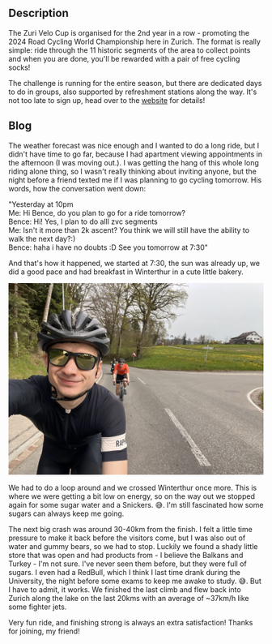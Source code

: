 ## Description
The Zuri Velo Cup is organised for the 2nd year in a row - promoting the 2024 Road Cycling World Championship here in Zurich. The format is really simple: ride through the 11 historic segments of the area to collect points and when you are done, you'll be rewarded with a pair of free cycling socks!

The challenge is running for the entire season, but there are dedicated days to do in groups, also supported by refreshment stations along the way. It's not too late to sign up, head over to the [website](https://velocup.zurich2024.com/) for details!

## Blog
The weather forecast was nice enough and I wanted to do a long ride, but I didn't have time to go far, because I had apartment viewing appointments in the afternoon (I was moving out.).
I was getting the hang of this whole long riding alone thing, so I wasn't really thinking about inviting anyone, but the night before a friend texted me if I was planning to go cycling tomorrow. His words, how the conversation went down:

"Yesterday at 10pm  
Me: Hi Bence, do you plan to go for a ride tomorrow?  
Bence: Hi! Yes, I plan to do alll zvc segments  
Me: Isn't it more than 2k ascent? You think we will still have the ability to walk the next day?:)  
Bence: haha i have no doubts :D See you tomorrow at 7:30"  

And that's how it happened, we started at 7:30, the sun was already up, we did a good pace and had breakfast in Winterthur in a cute little bakery.

![steep_hill](maps/trips/ride_20240407/img/IMG_1071.jpg)

We had to do a loop around and we crossed Winterthur once more. This is where we were getting a bit low on energy, so on the way out we stopped again for some sugar water and a Snickers. :sweat_smile:.
I'm still fascinated how some sugars can always keep me going.

The next big crash was around 30-40km from the finish. I felt a little time pressure to make it back before the visitors come, but I was also out of water and gummy bears, so we had to stop. Luckily we found a shady little store that was open and had products from - I believe the Balkans and Turkey - I'm not sure. I've never seen them before, but they were full of sugars. I even had a RedBull, which I think I last time drank during the University, the night before some exams to keep me awake to study. :sweat_smile:. But I have to admit, it works. We finished the last climb and flew back into Zurich along the lake on the last 20kms with an average of ~37km/h like some fighter jets. 

Very fun ride, and finishing strong is always an extra satisfaction!
Thanks for joining, my friend!


